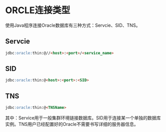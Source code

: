 # ORCLE连接类型
使用Java程序连接Oracle数据库有三种方式：Servcie、SID、TNS。
## Servcie
```md
jdbc:oracle:thin:@//<host>:<port>/<service_name>
```
## SID
```md
jdbc:oracle:thin:@<host>:<port>:<SID> 
```
## TNS
```md
jdbc:oracle:thin:@<TNSName> 
```
其中：Service用于一般集群环境链接数据库。SID用于连接某一个单独的数据库实例。TNS用户已经配置好的Oracle不需要书写详细的服务器信息。
